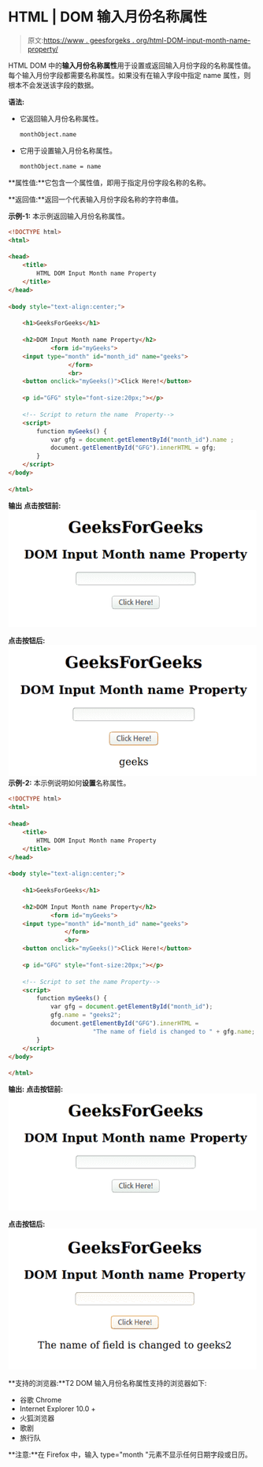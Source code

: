 # HTML | DOM 输入月份名称属性

> 原文:[https://www . geesforgeks . org/html-DOM-input-month-name-property/](https://www.geeksforgeeks.org/html-dom-input-month-name-property/)

HTML DOM 中的**输入月份名称属性**用于设置或返回输入月份字段的名称属性值。每个输入月份字段都需要名称属性。如果没有在输入字段中指定 name 属性，则根本不会发送该字段的数据。

**语法:**

*   它返回输入月份名称属性。

    ```html
    monthObject.name
    ```

*   它用于设置输入月份名称属性。

    ```html
    monthObject.name = name
    ```

**属性值:**它包含一个属性值，即用于指定月份字段名称的名称。

**返回值:**返回一个代表输入月份字段名称的字符串值。

**示例-1:** 本示例返回输入月份名称属性。

```html
<!DOCTYPE html> 
<html> 

<head> 
    <title> 
        HTML DOM Input Month name Property
    </title> 
</head> 

<body style="text-align:center;"> 

    <h1>GeeksForGeeks</h1> 

    <h2>DOM Input Month name Property</h2> 
            <form id="myGeeks">
    <input type="month" id="month_id" name="geeks"> 
                 </form>
                 <br>
    <button onclick="myGeeks()">Click Here!</button> 

    <p id="GFG" style="font-size:20px;"></p> 

    <!-- Script to return the name  Property-->
    <script> 
        function myGeeks() { 
            var gfg = document.getElementById("month_id").name ;
            document.getElementById("GFG").innerHTML = gfg;
        } 
    </script> 
</body> 

</html>                     
```

**输出**
**点击按钮前:**
![](img/8cdfb5a0d1acf885dcd1b8ca79aac71e.png)

**点击按钮后:**
![](img/b5c6e567288be828cd56f4f169215594.png)
**示例-2:** 本示例说明如何**设置**名称属性。

```html
<!DOCTYPE html> 
<html> 

<head> 
    <title> 
        HTML DOM Input Month name Property
    </title> 
</head> 

<body style="text-align:center;"> 

    <h1>GeeksForGeeks</h1> 

    <h2>DOM Input Month name Property</h2> 
            <form id="myGeeks">
    <input type="month" id="month_id" name="geeks"> 
                </form>
                <br>
    <button onclick="myGeeks()">Click Here!</button> 

    <p id="GFG" style="font-size:20px;"></p> 

    <!-- Script to set the name Property-->
    <script> 
        function myGeeks() { 
            var gfg = document.getElementById("month_id");
            gfg.name = "geeks2";    
            document.getElementById("GFG").innerHTML = 
                        "The name of field is changed to " + gfg.name;
        } 
    </script> 
</body> 

</html>                    
```

**输出:**
**点击按钮前:**
![](img/8cdfb5a0d1acf885dcd1b8ca79aac71e.png)

**点击按钮后:**
![](img/7b253159704af03f7e6b2b65cce51b77.png)

**支持的浏览器:**T2 DOM 输入月份名称属性支持的浏览器如下:

*   谷歌 Chrome
*   Internet Explorer 10.0 +
*   火狐浏览器
*   歌剧
*   旅行队

**注意:**在 Firefox 中，输入 type="month "元素不显示任何日期字段或日历。